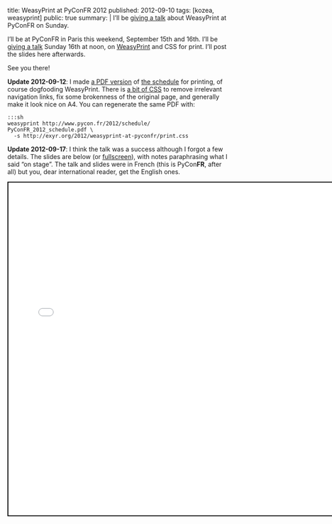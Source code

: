 title: WeasyPrint at PyConFR 2012
published: 2012-09-10
tags: [kozea, weasyprint]
public: true
summary: |
    I’ll be [giving a talk](http://www.pycon.fr/2012/schedule/presentation/16/)
    about WeasyPrint at PyConFR on Sunday.


I’ll be at PyConFR in Paris this weekend, September 15th and 16th.
I’ll be [giving a talk](http://www.pycon.fr/2012/schedule/presentation/16/)
Sunday 16th at noon, on [WeasyPrint](http://weasyprint.org/) and CSS for print.
I’ll post the slides here afterwards.

See you there!

**Update 2012-09-12**:
I made [a PDF version](PyConFR_2012_schedule.pdf) of
[the schedule](http://www.pycon.fr/2012/schedule/) for printing, of course
dogfooding WeasyPrint. There is [a bit of CSS](print.css) to remove irrelevant
navigation links, fix some brokenness of the original page, and generally
make it look nice on A4. You can regenerate the same PDF with:

    :::sh
    weasyprint http://www.pycon.fr/2012/schedule/ PyConFR_2012_schedule.pdf \
      -s http://exyr.org/2012/weasyprint-at-pyconfr/print.css

**Update 2012-09-17**:
I think the talk was a success although I forgot a few details. The slides
are below (or [fullscreen](embedder.html#slides.html)), with notes
paraphrasing what I said “on stage”.
The talk and slides were in French (this is PyCon<strong>FR</strong>,
after all) but you, dear international reader, get the English ones.

<iframe
  src="embedder.html#slides.html"
  width="736" height="750" style="border: 2px solid black"></iframe>

